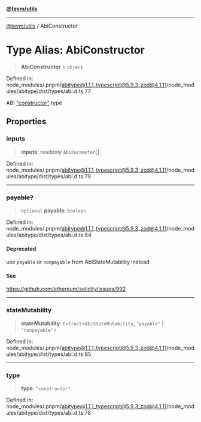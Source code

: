 [**@tevm/utils**](../README.md)

***

[@tevm/utils](../globals.md) / AbiConstructor

# Type Alias: AbiConstructor

> **AbiConstructor** = `object`

Defined in: node\_modules/.pnpm/abitype@1.1.1\_typescript@5.9.3\_zod@4.1.11/node\_modules/abitype/dist/types/abi.d.ts:77

ABI ["constructor"](https://docs.soliditylang.org/en/latest/abi-spec.html#json) type

## Properties

### inputs

> **inputs**: readonly `AbiParameter`[]

Defined in: node\_modules/.pnpm/abitype@1.1.1\_typescript@5.9.3\_zod@4.1.11/node\_modules/abitype/dist/types/abi.d.ts:79

***

### ~~payable?~~

> `optional` **payable**: `boolean`

Defined in: node\_modules/.pnpm/abitype@1.1.1\_typescript@5.9.3\_zod@4.1.11/node\_modules/abitype/dist/types/abi.d.ts:84

#### Deprecated

use `payable` or `nonpayable` from AbiStateMutability instead

#### See

https://github.com/ethereum/solidity/issues/992

***

### stateMutability

> **stateMutability**: `Extract`\<`AbiStateMutability`, `"payable"` \| `"nonpayable"`\>

Defined in: node\_modules/.pnpm/abitype@1.1.1\_typescript@5.9.3\_zod@4.1.11/node\_modules/abitype/dist/types/abi.d.ts:85

***

### type

> **type**: `"constructor"`

Defined in: node\_modules/.pnpm/abitype@1.1.1\_typescript@5.9.3\_zod@4.1.11/node\_modules/abitype/dist/types/abi.d.ts:78
